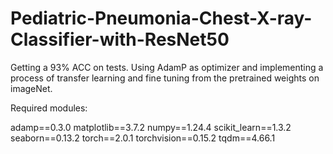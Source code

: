 # Pediatric-Pneumonia-Chest-X-ray-Classifier-with-ResNet50
Getting a 93% ACC on tests. Using AdamP as optimizer and implementing a process of transfer learning and fine tuning from the pretrained weights on imageNet.

Required modules:

adamp==0.3.0
matplotlib==3.7.2
numpy==1.24.4
scikit_learn==1.3.2
seaborn==0.13.2
torch==2.0.1
torchvision==0.15.2
tqdm==4.66.1
